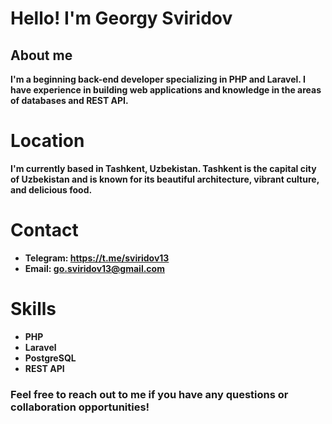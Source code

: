 # Hello! I'm Georgy Sviridov
## About me
**I'm a beginning back-end developer specializing in PHP and Laravel. I have experience in building web applications and knowledge in the areas of databases and REST API.**
# Location
**I'm currently based in Tashkent, Uzbekistan. Tashkent is the capital city of Uzbekistan and is known for its beautiful architecture, vibrant culture, and delicious food.**
# Contact
* **Telegram: https://t.me/sviridov13**
* **Email: go.sviridov13@gmail.com**
# Skills
* **PHP**
* **Laravel**
* **PostgreSQL**
* **REST API**

### Feel free to reach out to me if you have any questions or collaboration opportunities!
